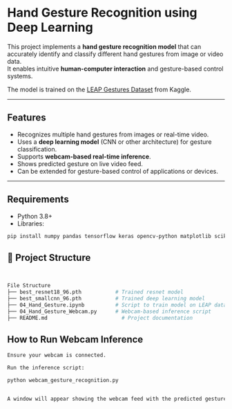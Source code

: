 # Hand Gesture Recognition using Deep Learning

This project implements a **hand gesture recognition model** that can accurately identify and classify different hand gestures from image or video data.  
It enables intuitive **human-computer interaction** and gesture-based control systems.

The model is trained on the [LEAP Gestures Dataset](https://www.kaggle.com/gti-upm/leapgestrecog) from Kaggle.

---

## Features

- Recognizes multiple hand gestures from images or real-time video.
- Uses a **deep learning model** (CNN or other architecture) for gesture classification.
- Supports **webcam-based real-time inference**.
- Shows predicted gesture on live video feed.
- Can be extended for gesture-based control of applications or devices.

---

## Requirements

- Python 3.8+
- Libraries:

```bash
pip install numpy pandas tensorflow keras opencv-python matplotlib scikit-learn joblib
```

## 📂 Project Structure

```bash


File Structure
├── best_resnet18_96.pth           # Trained resnet model
├── best_smallcnn_96.pth           # Trained deep learning model
├── 04_Hand_Gesture.ipynb          # Script to train model on LEAP dataset
├── 04_Hand_Gesture_Webcam.py      # Webcam-based inference script
├── README.md                        # Project documentation

```

## How to Run Webcam Inference

```bash
Ensure your webcam is connected.

Run the inference script:

python webcam_gesture_recognition.py


A window will appear showing the webcam feed with the predicted gesture label overlaid on the video.

```
